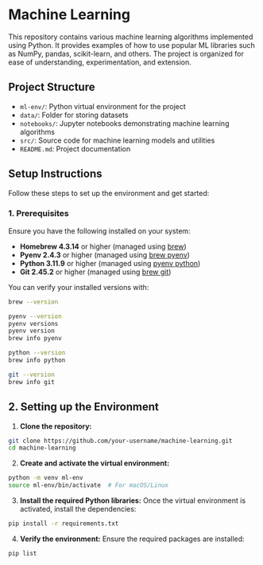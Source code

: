# Machine Learning

This repository contains various machine learning algorithms implemented using Python. It provides examples of how to use popular ML libraries such as NumPy, pandas, scikit-learn, and others. The project is organized for ease of understanding, experimentation, and extension.

## Project Structure

- `ml-env/`: Python virtual environment for the project
- `data/`: Folder for storing datasets
- `notebooks/`: Jupyter notebooks demonstrating machine learning algorithms
- `src/`: Source code for machine learning models and utilities
- `README.md`: Project documentation

## Setup Instructions

Follow these steps to set up the environment and get started:

### 1. Prerequisites

Ensure you have the following installed on your system:

- **Homebrew 4.3.14** or higher (managed using [brew](https://brew.sh/))
- **Pyenv 2.4.3** or higher (managed using [brew pyenv](https://formulae.brew.sh/formula/pyenv))
- **Python 3.11.9** or higher (managed using [pyenv python](https://github.com/pyenv/pyenv))
- **Git 2.45.2** or higher (managed using [brew git](https://formulae.brew.sh/formula/git))

You can verify your installed versions with:

```bash
brew --version

pyenv --version
pyenv versions
pyenv version
brew info pyenv

python --version
brew info python

git --version
brew info git
```

## 2. Setting up the Environment
1. **Clone the repository:**

```bash
git clone https://github.com/your-username/machine-learning.git
cd machine-learning
```

2. **Create and activate the virtual environment:**

```bash
python -m venv ml-env
source ml-env/bin/activate  # For macOS/Linux
```

3. **Install the required Python libraries:**
Once the virtual environment is activated, install the dependencies:

```bash
pip install -r requirements.txt
```

4. **Verify the environment:**
Ensure the required packages are installed:

```bash
pip list
```